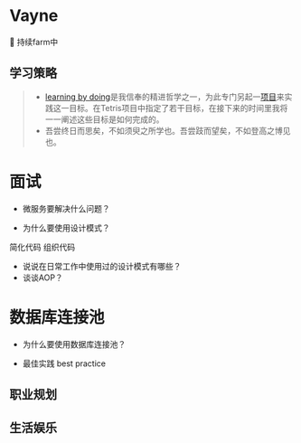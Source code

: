 # Vayne
:notebook_with_decorative_cover: 持续farm中
## 学习策略
> * [learning by doing](https://en.wikipedia.org/wiki/Learning-by-doing "")是我信奉的精进哲学之一，为此专门另起一[项目](https://github.com/nuaacyy/Tetris "")来实践这一目标。在Tetris项目中指定了若干目标，在接下来的时间里我将一一阐述这些目标是如何完成的。
> * 吾尝终日而思矣，不如须臾之所学也。吾尝跂而望矣，不如登高之博见也。
# 面试

* 微服务要解决什么问题？

* 为什么要使用设计模式？

简化代码 组织代码
* 说说在日常工作中使用过的设计模式有哪些？
* 谈谈AOP？

# 数据库连接池
* 为什么要使用数据库连接池？

* 最佳实践 best practice

## 职业规划
## 生活娱乐
